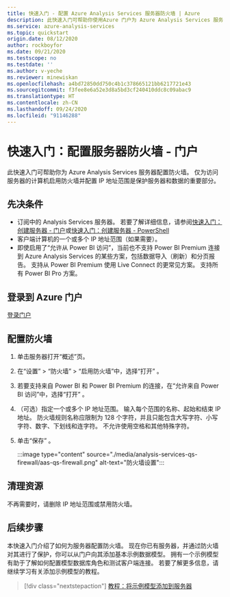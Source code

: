 ```yaml
---
title: 快速入门 - 配置 Azure Analysis Services 服务器防火墙 | Azure
description: 此快速入门可帮助你使用Azure 门户为 Azure Analysis Services 服务器配置防火墙。
ms.service: azure-analysis-services
ms.topic: quickstart
origin.date: 08/12/2020
author: rockboyfor
ms.date: 09/21/2020
ms.testscope: no
ms.testdate: ''
ms.author: v-yeche
ms.reviewer: minewiskan
ms.openlocfilehash: a4bd72850dd750c4b1c378665121bb6217721e43
ms.sourcegitcommit: f3fee8e6a52e3d8a5bd3cf240410ddc8c09abac9
ms.translationtype: HT
ms.contentlocale: zh-CN
ms.lasthandoff: 09/24/2020
ms.locfileid: "91146288"
---
```

<!--Notice: Verified successfully-->
# <a name="quickstart-configure-server-firewall---portal"></a>快速入门：配置服务器防火墙 - 门户

此快速入门可帮助你为 Azure Analysis Services 服务器配置防火墙。 仅为访问服务器的计算机启用防火墙并配置 IP 地址范围是保护服务器和数据的重要部分。

## <a name="prerequisites"></a>先决条件

- 订阅中的 Analysis Services 服务器。 若要了解详细信息，请参阅[快速入门：创建服务器 - 门户](analysis-services-create-server.md)或[快速入门：创建服务器 - PowerShell](analysis-services-create-powershell.md)
- 客户端计算机的一个或多个 IP 地址范围（如果需要）。
- 即使启用了“允许从 Power BI 访问”，当前也不支持 Power BI Premium 连接到 Azure Analysis Services 的某些方案，包括数据导入（刷新）和分页报告。 支持从 Power BI Premium 使用 Live Connect 的更常见方案。 支持所有 Power BI Pro 方案。

## <a name="sign-in-to-the-azure-portal"></a>登录到 Azure 门户 

[登录门户](https://portal.azure.cn)

## <a name="configure-a-firewall"></a>配置防火墙

1. 单击服务器打开“概述”页。 
2. 在“设置” > “防火墙” > “启用防火墙”中，选择“打开”   。
3. 若要支持来自 Power BI 和 Power BI Premium 的连接，在“允许来自 Power BI 访问”中，选择“打开” 。  
4. （可选）指定一个或多个 IP 地址范围。 输入每个范围的名称、起始和结束 IP 地址。 防火墙规则名称应限制为 128 个字符，并且只能包含大写字符、小写字符、数字、下划线和连字符。 不允许使用空格和其他特殊字符。
5. 单击“保存” 。

    :::image type="content" source="./media/analysis-services-qs-firewall/aas-qs-firewall.png" alt-text="防火墙设置":::

## <a name="clean-up-resources"></a>清理资源

不再需要时，请删除 IP 地址范围或禁用防火墙。

## <a name="next-steps"></a>后续步骤
本快速入门介绍了如何为服务器配置防火墙。 现在你已有服务器，并通过防火墙对其进行了保护，你可以从门户向其添加基本示例数据模型。 拥有一个示例模型有助于了解如何配置模型数据库角色和测试客户端连接。 若要了解更多信息，请继续学习有关添加示例模型的教程。

> [!div class="nextstepaction"]
> [教程：将示例模型添加到服务器](analysis-services-create-sample-model.md)

<!-- Update_Description: update meta properties, wording update, update link -->